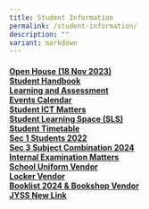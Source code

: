 ```yaml
---
title: Student Information
permalink: /student-information/
description: ""
variant: markdown
---
```

<h4><u><a href="/student-information/open-house-18-nov-2023/" target="">Open House (18 Nov 2023)</a><br><a href="/student-information/student-handbook" target="">Student Handbook</a><br><a href="/student-information/learning-and-assessment" target="">Learning and Assessment</a><br><a href="/student-information/events-calendar" target="">Events Calendar</a><br><a href="/student-information/student-ict-matters" target="">Student ICT Matters</a><br><a href="/student-information/student-learning-space-sls" target="">Student Learning Space (SLS)</a><br><a href="/student-information/student-timetable" target="">Student Timetable</a><br><a href="/student-information/sec-1-students-2022" target="">Sec 1 Students 2022</a><br><a href="/student-information/sec-3-subject-combination-2024/" target="">Sec 3 Subject Combination 2024</a><br><a href="/student-information/internal-examination-matters" target="">Internal Examination Matters</a><br><a href="/student-information/uniform-vendor" target="">School Uniform Vendor</a><br><a href="/student-information/locker-vendor" target="">Locker Vendor</a><br><a href="/student-information/booklist-2024-n-bookshop-vendor" target="">Booklist 2024 &amp; Bookshop Vendor</a><br>JYSS New Link</u></h4>